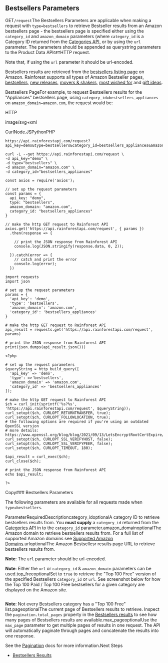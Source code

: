Bestsellers Parameters
----------------------

GET`/request`The Bestsellers Parameters are applicable when making a request with `type=bestsellers` to retrieve Bestseller results from an Amazon bestsellers page - the bestsellers page is specified either using the `category_id` and `amazon_domain` parameters (where `category_id` is a Category ID returned from the [Categories API](/docs/categories-api/overview), or by using the `url` parameter. The parameters should be appended as querystring parameters to the Product Data API`GET`HTTP request.

Note that, if using the `url` parameter it should be url-encoded.

Bestsellers results are retrieved from the [bestsellers listing page](https://www.amazon.com/Best-Sellers-Appliances/zgbs/appliances/ref=zg_bs_nav_0) on Amazon. Rainforest supports all types of Amazon Bestseller pages, [bestsellers](https://www.amazon.com/Best-Sellers-Appliances/zgbs/appliances/ref=zg_bs_nav_0), [new releases](https://www.amazon.com/gp/new-releases/appliances/ref=zg_bsnr_nav_0), [movers & shakers](https://www.amazon.com/gp/movers-and-shakers/appliances/ref=zg_bsms_nav_0), [most wished for](https://www.amazon.com/gp/most-wished-for/appliances/ref=zg_mw_nav_0) and [gift ideas](https://www.amazon.com/gp/most-gifted/appliances/ref=zg_mg_nav_0).

![]()Bestsellers PageFor example, to request Bestsellers results for the "Appliances" bestsellers page, using `category_id=bestsellers_appliances` on `amazon_domain=amazon.com`, the request would be:



HTTP



image/svg+xml
































CurlNode.JSPythonPHP
```
https://api.rainforestapi.com/request?api_key=demo&type=bestsellers&category_id=bestsellers_appliances&amazon_domain=amazon.com
```

```
curl -L --get https://api.rainforestapi.com/request \
-d api_key="demo" \
-d type="bestsellers" \
-d amazon_domain="amazon.com" \
-d category_id="bestsellers_appliances"
```

```
const axios = require('axios');

// set up the request parameters
const params = {
  api_key: "demo",
  type: "bestsellers",
  amazon_domain: "amazon.com",
  category_id: "bestsellers_appliances"
}

// make the http GET request to Rainforest API
axios.get('https://api.rainforestapi.com/request', { params })
  .then(response => {

    // print the JSON response from Rainforest API
    console.log(JSON.stringify(response.data, 0, 2));

  }).catch(error => {
    // catch and print the error
    console.log(error);
  })
```

```
import requests
import json

# set up the request parameters
params = {
  'api_key': 'demo',
  'type': 'bestsellers',
  'amazon_domain': 'amazon.com',
  'category_id': 'bestsellers_appliances'
}

# make the http GET request to Rainforest API
api_result = requests.get('https://api.rainforestapi.com/request', params)

# print the JSON response from Rainforest API
print(json.dumps(api_result.json()))
```

```
<?php
      
# set up the request parameters
$queryString = http_build_query([
  'api_key' => 'demo',
  'type': =>'bestsellers',
  'amazon_domain' => 'amazon.com',
  'category_id' => 'bestsellers_appliances'
]);

# make the http GET request to Rainforest API
$ch = curl_init(sprintf('%s?%s', 'https://api.rainforestapi.com/request', $queryString));
curl_setopt($ch, CURLOPT_RETURNTRANSFER, true);
curl_setopt($ch, CURLOPT_FOLLOWLOCATION, true);
# the following options are required if you're using an outdated OpenSSL version
# more details: https://www.openssl.org/blog/blog/2021/09/13/LetsEncryptRootCertExpire/
curl_setopt($ch, CURLOPT_SSL_VERIFYHOST, false);
curl_setopt($ch, CURLOPT_SSL_VERIFYPEER, false);
curl_setopt($ch, CURLOPT_TIMEOUT, 180);

$api_result = curl_exec($ch);
curl_close($ch);

# print the JSON response from Rainforest API
echo $api_result;

?>
```
Copy### Bestsellers Parameters

The following parameters are available for all requests made when `type=bestsellers`.

ParameterRequiredDescriptioncategory\_idoptionalA category ID to retrieve bestsellers results from. You **must supply** a `category_id` returned from the [Categories API](/docs/categories-api/overview) in to the `category_id` parameter.amazon\_domainoptionalThe Amazon domain to retrieve bestsellers results from. For a full list of supported Amazon domains see [Supported Amazon Domains](/docs/product-data-api/reference/amazon-domains).urloptionalThe Amazon Bestsellesr results page URL to retrieve bestsellers results from.  
  
**Note**: The `url` parameter should be url-encoded.  
  
**Note**: Either the `url` or `category_id` & `amazon_domain` parameters can be used.top\_freeoptionalSet to `true` to retrieve the "Top 100 Free" version of the specified Bestsellers `category_id` or `url`. See screenshot below for how the Top 100 Paid / Top 100 Free bestsellers for a given category are displayed on the Amazon site.  
  
![]()  
  
**Note**: Not every Bestsellers category has a "Top 100 Free" list.pageoptionalThe current page of Bestsellers results to retrieve. Inspect the `pagination.total_pages` property in the [Bestsellers results](/docs/product-data-api/results/bestsellers) to see how many pages of Bestsellers results are available.max\_pageoptionalUse the `max_page` parameter to get multiple pages of results in one request. The API will automatically paginate through pages and concatenate the results into one response.  
  
See the [Pagination](/docs/product-data-api/pagination) docs for more information.Next Steps

* [Bestsellers Results](/docs/product-data-api/results/bestsellers)
